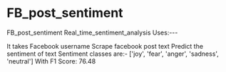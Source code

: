 # FB_post_sentiment
FB_post_sentiment
Real_time_sentiment_analysis
Uses:---

It takes Facebook username
Scrape facebook post text
Predict the sentiment of text
Sentiment classes are:- ['joy', 'fear', 'anger', 'sadness', 'neutral']
With F1 Score: 76.48
